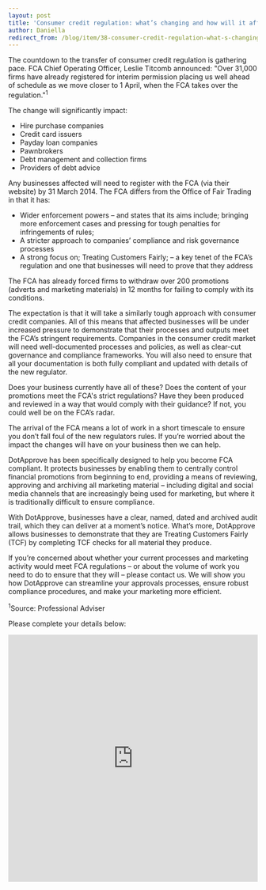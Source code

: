 ```yaml
---
layout: post
title: 'Consumer credit regulation: what’s changing and how will it affect you?'
author: Daniella
redirect_from: /blog/item/38-consumer-credit-regulation-what-s-changing-and-what-do-the-changes-mean-for-you/
---
```

The countdown to the transfer of consumer credit regulation is gathering pace.
FCA Chief Operating Officer, Leslie Titcomb announced: "Over 31,000 firms have
already registered for interim permission placing us well ahead of schedule as
we move closer to 1 April, when the FCA takes over the regulation."<sup>1</sup>
<!--more-->
The change will significantly impact:

* Hire purchase companies
* Credit card issuers
* Payday loan companies
* Pawnbrokers
* Debt management and collection firms
* Providers of debt advice

Any businesses affected will need to register with the FCA (via their website)
by 31 March 2014. The FCA differs from the Office of Fair Trading in that it
has:

* Wider enforcement powers – and states that its aims include; bringing more
  enforcement cases and pressing for tough penalties for infringements of
  rules;
* A stricter approach to companies’ compliance and risk governance processes
* A strong focus on; Treating Customers Fairly; – a key tenet of the FCA’s
  regulation and one that businesses will need to prove that they address

The FCA has already forced firms to withdraw over 200 promotions (adverts and
marketing materials) in 12 months for failing to comply with its conditions.

The expectation is that it will take a similarly tough approach with consumer
credit companies. All of this means that affected businesses will be under
increased pressure to demonstrate that their processes and outputs meet the
FCA’s stringent requirements. Companies in the consumer credit market will need
well-documented processes and policies, as well as clear-cut governance and
compliance frameworks. You will also need to ensure that all your documentation
is both fully compliant and updated with details of the new regulator.

Does your business currently have all of these? Does the content of your
promotions meet the FCA's strict regulations? Have they been produced and
reviewed in a way that would comply with their guidance? If not, you could well
be on the FCA’s radar.

The arrival of the FCA means a lot of work in a short timescale to ensure you
don’t fall foul of the new regulators rules. If you’re worried about the impact
the changes will have on your business then we can help.

DotApprove has been specifically designed to help you become FCA compliant. It
protects businesses by enabling them to centrally control financial promotions
from beginning to end, providing a means of reviewing, approving and archiving
all marketing material – including digital and social media channels that are
increasingly being used for marketing, but where it is traditionally difficult
to ensure compliance.

With DotApprove, businesses have a clear, named, dated and archived audit
trail, which they can deliver at a moment’s notice. What’s more, DotApprove
allows businesses to demonstrate that they are Treating Customers Fairly (TCF)
by completing TCF checks for all material they produce.

If you’re concerned about whether your current processes and marketing activity
would meet FCA regulations – or about the volume of work you need to do to
ensure that they will – please contact us. We will show you how DotApprove can
streamline your approvals processes, ensure robust compliance procedures, and
make your marketing more efficient.

<sup>1</sup>Source: Professional Adviser

Please complete your details below:

<iframe src="http://web.dotapprove.co.uk/perivancouk-ack2m/pages/rxfny0fqeeo3qzxkktvymq.html" allowtransparency="true" width="100%" height="500px" type="text/html" frameborder="0" style="border:0"></iframe>
